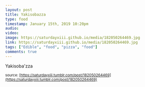 ```yaml
---
layout: post
title: Yakisobazza
type: food
timestamp: January 15th, 2019 10:20pm
audio: 
video: 
image: https://saturdayxiii.github.io/media/182050264469.jpg
link: https://saturdayxiii.github.io/media/182050264469.jpg
tags: ["Edible", "food", "pizza", "food"]
comments: true
---
```

Yakisoba'zza
 
  
<small>source: [https://saturdayxiii.tumblr.com/post/182050264469](https://saturdayxiii.tumblr.com/post/182050264469)</small>